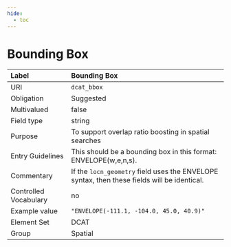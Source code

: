 ```yaml
---
hide:
  - toc
---
```


# Bounding Box

| Label                 | Bounding Box |
|:--------------------- |:------------ |
| URI                   | `dcat_bbox` |
| Obligation            | Suggested |
| Multivalued           | false |
| Field type            | string |
| Purpose               | To support overlap ratio boosting in spatial searches |
| Entry Guidelines      | This should be a bounding box in this format: ENVELOPE(w,e,n,s). |
| Commentary            | If the `locn_geometry` field uses the ENVELOPE syntax, then these fields will be identical. |
| Controlled Vocabulary | no |
| Example value         | `"ENVELOPE(-111.1, -104.0, 45.0, 40.9)"` |
| Element Set           | DCAT |
| Group                 | Spatial |
